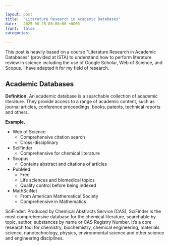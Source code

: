 ```yaml
---

layout: post
title:  "Literature Research in Academic Databases"
date:   2025-08-28 00:00:00 +0000
front: 	false
categories: 

---
```


This post is heavily based on a course "Literature Research in Academic Databases" (provided at ISTA) to understand how to perform literature review in science including the use of Google Scholar, Web of Science, and Scopus.
I have adapted it for my field of research.

## Academic Databases

**Definition.** An academic database is a searchable collection of academic literature. They provide access to a range of academic content, such as journal articles, conference proceedings, books, patents, technical reports and others.

**Example.**
- Web of Science
	- Comprehensive citation search
	- Cross-disciplinary
- SciFinder
    - Comprehensive for chemical literature
- Scopus
    - Contains abstract and citations of articles
- PubMed
    - Free
    - Life sciences and biomedical topics
    - Quality control before being indexed
- MathSciNet
	- From American Mathematical Society
	- Comprehensive in Mathematics

SciFinder: Produced by Chemical Abstracts Service (CAS), SciFinder is the most comprehensive database for the chemical literature, searchable by topic, author, substances by name or CAS Registry Number. It’s a core research tool for chemistry, biochemistry, chemical engineering, materials science, nanotechnology, physics, environmental science and other science and engineering disciplines.